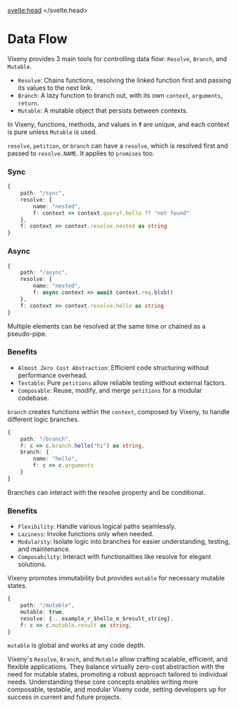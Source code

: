 <script>
	import Iconie from "$lib/components/Iconie.svelte";
    import PreviousNext from "$lib/components/PreviousNext.svelte"
    import Heading from "$lib/components/Heading.svelte"
</script>

<svelte:head>
	<title>Data Control - Vixeny</title>
	<meta name="description" content="About this page" />
</svelte:head>

# Data Flow

Vixeny provides 3 main tools for controlling data flow: `Resolve`, `Branch`, and `Mutable`.

- `Resolve`: Chains functions, resolving the linked function first and passing its values to the next link.
- `Branch`: A lazy function to branch out, with its own `context`, `arguments`, `return`.
- `Mutable`: A mutable object that persists between contexts.

In Vixeny, functions, methods, and values in **`f`** are unique, and each context is pure unless `Mutable` is used.

<Heading title="Resolve" size="2" />

`resolve`, `petition`, or `branch` can have a `resolve`, which is resolved first and passed to `resolve.NAME`. It applies to `promises` too.

### Sync

```ts
{
    path: "/sync",
    resolve: {
        name: "nested",
        f: context => context.query?.hello ?? "not found"
    },
    f: context => context.resolve.nested as string
}
```
### Async
```ts
{
    path: "/async",
    resolve: {
        name: "nested",
        f: async context => await context.req.blob()
    },
    f: context => context.resolve.hello as string
}
```
Multiple elements can be resolved at the same time or chained as a pseudo-pipe.

### Benefits
- `Almost Zero Cost Abstraction`: Efficient code structuring without performance overhead.
- `Testable`: Pure `petitions` allow reliable testing without external factors.
- `Composable`: Reuse, modify, and merge `petitions` for a modular codebase.


<Heading title="Branch" size="2" />

`branch` creates functions within the `context`, composed by Vixeny, to handle different logic branches.

```ts
{
    path: "/branch",
    f: c => c.branch.hello("hi") as string,
    branch: {
        name: "hello",
        f: c => c.arguments
    }
}
```
Branches can interact with the resolve property and be conditional.

### Benefits
- `Flexibility`: Handle various logical paths seamlessly.
- `Laziness`: Invoke functions only when needed.
- `Modularity`: Isolate logic into branches for easier understanding, testing, and maintenance.
- `Composability`: Interact with functionalities like resolve for elegant solutions.

<Heading title="Mutable" size="2" />

Vixeny promotes immutability but provides `mutable` for necessary mutable states.

```ts
{
    path: "/mutable",
    mutable: true,
    resolve: {...example_r_$hello_m_$result_string},
    f: c => c.mutable.result as string,
}
```
`mutable` is global and works at any code depth.

<Heading title="Conclusion" size="2" />

Vixeny's `Resolve`, `Branch`, and `Mutable` allow crafting scalable, efficient, and flexible applications. They balance virtually zero-cost abstraction with the need for mutable states, promoting a robust approach tailored to individual needs. Understanding these core concepts enables writing more composable, testable, and modular Vixeny code, setting developers up for success in current and future projects.

<PreviousNext previous="/basics" next="/data_control" />
